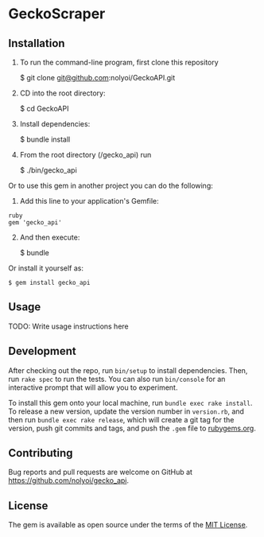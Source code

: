 # GeckoScraper

## Installation
1. To run the command-line program, first clone this repository

    $ git clone git@github.com:nolyoi/GeckoAPI.git

2. CD into the root directory:
    
    $ cd GeckoAPI

3. Install dependencies:

    $ bundle install

4. From the root directory (/gecko_api) run

    $ ./bin/gecko_api

Or to use this gem in another project you can do the following:

1. Add this line to your application's Gemfile:

```
ruby
gem 'gecko_api'
```

2. And then execute:

    $ bundle

Or install it yourself as:

    $ gem install gecko_api

## Usage

TODO: Write usage instructions here

## Development

After checking out the repo, run `bin/setup` to install dependencies. Then, run `rake spec` to run the tests. You can also run `bin/console` for an interactive prompt that will allow you to experiment.

To install this gem onto your local machine, run `bundle exec rake install`. To release a new version, update the version number in `version.rb`, and then run `bundle exec rake release`, which will create a git tag for the version, push git commits and tags, and push the `.gem` file to [rubygems.org](https://rubygems.org).

## Contributing

Bug reports and pull requests are welcome on GitHub at https://github.com/nolyoi/gecko_api.

## License

The gem is available as open source under the terms of the [MIT License](https://opensource.org/licenses/MIT).
